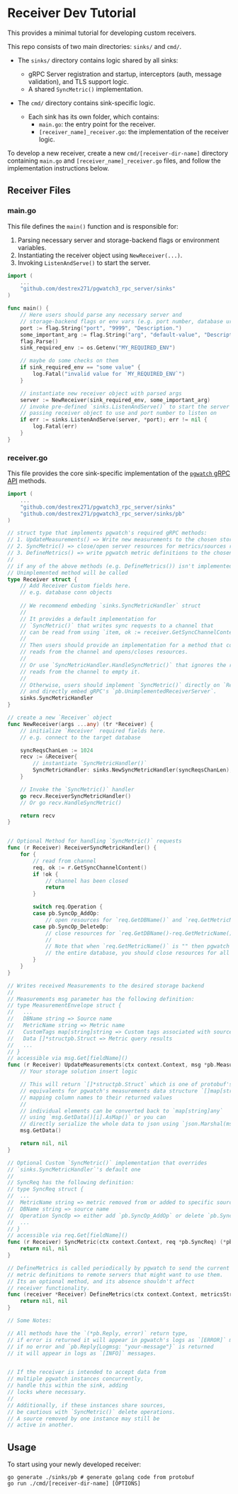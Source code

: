 # Receiver Dev Tutorial

This provides a minimal tutorial for developing custom receivers.

This repo consists of two main directories: `sinks/` and `cmd/`.
- The `sinks/` directory contains logic shared by all sinks:
    - gRPC Server registration and startup, interceptors (auth, message validation), and TLS support logic.
    - A shared `SyncMetric()` implementation.

- The `cmd/` directory contains sink-specific logic. 
	- Each sink has its own folder, which contains:
		- `main.go`: the entry point for the receiver.
		- `[receiver_name]_receiver.go`: the implementation of the receiver logic.

To develop a new receiver, create a new `cmd/[receiver-dir-name]` directory containing `main.go` and `[receiver_name]_receiver.go` files, 
and follow the implementation instructions below.

## Receiver Files

### main.go

This file defines the `main()` function and is responsible for:

1. Parsing necessary server and storage-backend flags or environment variables.
2. Instantiating the receiver object using `NewReceiver(...)`.
3. Invoking `ListenAndServe()` to start the server.

```go
import (
	...
	"github.com/destrex271/pgwatch3_rpc_server/sinks"
)

func main() {
    // Here users should parse any necessary server and 
    // storage-backend flags or env vars (e.g. port number, database uri) 
    port := flag.String("port", "9999", "Description.")
    some_important_arg := flag.String("arg", "default-value", "Description.")
    flag.Parse()
    sink_required_env := os.Getenv("MY_REQUIRED_ENV")

    // maybe do some checks on them
    if sink_required_env == "some value" {
        log.Fatal("invalid value for `MY_REQUIRED_ENV`")
    }

    // instantiate new receiver object with parsed args 
    server := NewReceiver(sink_required_env, some_important_arg)
    // invoke pre-defined `sinks.ListenAndServe()` to start the server 
    // passing receiver object to use and port number to listen on
    if err := sinks.ListenAndServe(server, *port); err != nil {
        log.Fatal(err)
    }
}
```

### receiver.go

This file provides the core sink-specific implementation of the [`pgwatch` gRPC API](https://github.com/cybertec-postgresql/pgwatch/blob/master/api/pb/pgwatch.proto) methods.

```go
import (
	...
	"github.com/destrex271/pgwatch3_rpc_server/sinks"
	"github.com/destrex271/pgwatch3_rpc_server/sinks/pb"
)

// struct type that implements pgwatch's required gRPC methods:
// 1. UpdateMeasurements() => Write new measurements to the chosen storage backend
// 2. SyncMetric() => close/open server resources for metrics/sources removed from or added to pgwatch monitoring
// 3. DefineMetrics() => write pgwatch metric definitions to the chosen storage backend (optional)
//
// if any of the above methods (e.g. DefineMetrics()) isn't implemented by the `Receiver` struct, gRPC's default
// Unimplemented method will be called
type Receiver struct {
	// Add Receiver Custom fields here.
	// e.g. database conn objects
	
	// We recommend embeding `sinks.SyncMetricHandler` struct
	//
	// It provides a default implementation for 
	// `SyncMetric()` that writes sync requests to a channel that
	// can be read from using `item, ok := receiver.GetSyncChannelContent()` 
	//
	// Then users should provide an implementation for a method that continuously
	// reads from the channel and opens/closes resources.
	//
	// Or use `SyncMetricHandler.HandleSyncMetric()` that ignores the request but only
	// reads from the channel to empty it.
	//
	// Otherwise, users should implement `SyncMetric()` directly on `Receiver` struct
	// and directly embed gRPC's `pb.UnimplementedReceiverServer`. 
	sinks.SyncMetricHandler
}

// create a new `Receiver` object
func NewReceiver(args ...any) (tr *Receiver) {
	// initialize `Receiver` required fields here.
	// e.g. connect to the target database

	syncReqsChanLen := 1024
	recv := &Receiver{
		// instantiate `SyncMetricHandler()`
		SyncMetricHandler: sinks.NewSyncMetricHandler(syncReqsChanLen),
	}

	// Invoke the `SyncMetric()` handler
	go recv.ReceiverSyncMetricHandler()
	// Or go recv.HandleSyncMetric()

	return recv
}


// Optional Method for handling `SyncMetric()` requests 
func (r Receiver) ReceiverSyncMetricHandler() {
	for {
		// read from channel
		req, ok := r.GetSyncChannelContent()
		if !ok {
			// channel has been closed
			return
		}

		switch req.Operation {
		case pb.SyncOp_AddOp:
			// open resources for `req.GetDBName()` and `req.GetMetricName()`.
		case pb.SyncOp_DeleteOp:
			// close resources for `req.GetDBName()-req.GetMetricName()`.
			// 
			// Note that when `req.GetMetricName()` is "" then pgwatch has removed 
			// the entire database, you should close resources for all its metrics.
		}
	}
}

// Writes received Measurements to the desired storage backend
// 
// Measurements msg parameter has the following definition:
// type MeasurementEnvelope struct {
//   ...
//   DBName string => Source name
//   MetricName string => Metric name
//   CustomTags map[string]string => Custom tags associated with source (if any)
//   Data []*structpb.Struct => Metric query results
//   ...
// }
// accessible via msg.Get[fieldName]()
func (r Receiver) UpdateMeasurements(ctx context.Context, msg *pb.MeasurementEnvelope) (*pb.Reply, error) {
	// Your storage solution insert logic

	// This will return `[]*structpb.Struct` which is one of protobuf's 
	// equivalents for pgwatch's measurements data structure `[]map[string]any`
	// mapping column names to their returned values
	//
	// individual elements can be converted back to `map[string]any`
	// using `msg.GetData()[i].AsMap()` or you can 
	// directly serialize the whole data to json using `json.Marshal(msg.GetData())`
	msg.GetData()

	return nil, nil
}

// Optional Custom `SyncMetric()` implementation that overrides
// `sinks.SyncMetricHandler`'s default one
//
// SyncReq has the following definition:
// type SyncReq struct {
// 	...
// 	MetricName string => metric removed from or added to specific source in pgwatch
// 	DBName string => source name
// 	Operation SyncOp => either add `pb.SyncOp_AddOp` or delete `pb.SyncOp_DeleteOp` operations
// 	...
// }
// accessible via req.Get[fieldName]()
func (r Receiver) SyncMetric(ctx context.Context, req *pb.SyncReq) (*pb.Reply, error) {
	return nil, nil
}

// DefineMetrics is called periodically by pgwatch to send the current 
// metric definitions to remote servers that might want to use them.
// Its an optional method, and its absence shouldn't affect 
// receiver functionality.
func (receiver *Receiver) DefineMetrics(ctx context.Context, metricsStruct *structpb.Struct) (*pb.Reply, error) {
	return nil, nil
}

// Some Notes:

// All methods have the `(*pb.Reply, error)` return type,
// if error is returned it will appear in pgwatch's logs as `[ERROR]` messages,
// if no error and `pb.Reply{Logmsg: "your-message"}` is returned 
// it will appear in logs as `[INFO]` messages.


// If the receiver is intended to accept data from 
// multiple pgwatch instances concurrently, 
// handle this within the sink, adding 
// locks where necessary.
//
// Additionally, if these instances share sources,
// be cautious with `SyncMetric()` delete operations.
// A source removed by one instance may still be 
// active in another.
```

## Usage

To start using your newly developed receiver:

```
go generate ./sinks/pb # generate golang code from protobuf 
go run ./cmd/[receiver-dir-name] [OPTIONS]
```
